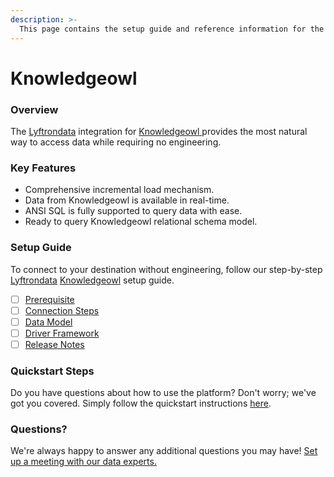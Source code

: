 ```yaml
---
description: >-
  This page contains the setup guide and reference information for the Knowledgeowl source connector.
---
```


# Knowledgeowl

### Overview

The [Lyftrondata](https://www.lyftrondata.com/) integration for [Knowledgeowl](https://www.lyftrondata.com/integration/knowledgeowl/)[ ](https://www.lyftrondata.com/integration/knowledgeowl/)provides the most natural way to access data while requiring no engineering.

### Key Features

* Comprehensive incremental load mechanism.
* Data from Knowledgeowl is available in real-time.&#x20;
* ANSI SQL is fully supported to query data with ease.
* Ready to query Knowledgeowl relational schema model.

### Setup Guide

To connect to your destination without engineering, follow our step-by-step [Lyftrondata](https://www.lyftrondata.com/)  [Knowledgeowl](https://www.lyftrondata.com/integration/knowledgeowl/) setup guide.

* [ ] [Prerequisite](../../business-analytics/knowledgeowl/prerequisite.md)
* [ ] [Connection Steps](../../business-analytics/knowledgeowl/connection-steps.md)
* [ ] [Data Model](../../business-analytics/knowledgeowl/data-model/)
* [ ] [Driver Framework](../../business-analytics/knowledgeowl/driver-framework/)
* [ ] [Release Notes](../../business-analytics/knowledgeowl/release-notes.md)

### Quickstart Steps

Do you have questions about how to use the platform? Don't worry; we've got you covered. Simply follow the quickstart instructions [here](../../../quickstart-steps.md).

### Questions? <a href="#questions" id="questions"></a>

We're always happy to answer any additional questions you may have! [Set up a meeting with our data experts.](https://www.lyftrondata.com/book-a-meeting/)

